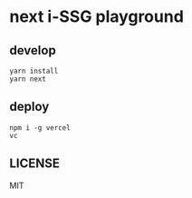 # next i-SSG playground

## develop

```
yarn install
yarn next
```

## deploy

```
npm i -g vercel
vc
```

## LICENSE

MIT
